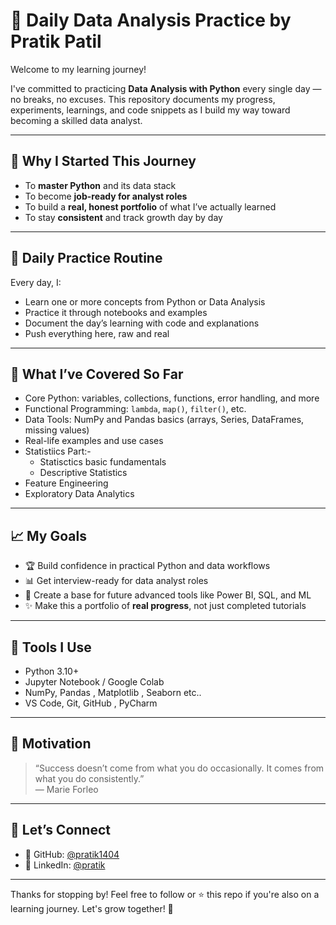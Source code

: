 # 📘 Daily Data Analysis Practice by Pratik Patil

Welcome to my learning journey!

I've committed to practicing **Data Analysis with Python** every single day — no breaks, no excuses. This repository documents my progress, experiments, learnings, and code snippets as I build my way toward becoming a skilled data analyst.

---

## 🚀 Why I Started This Journey

- To **master Python** and its data stack
- To become **job-ready for analyst roles** 
- To build a **real, honest portfolio** of what I’ve actually learned
- To stay **consistent** and track growth day by day

---

## 📅 Daily Practice Routine

Every day, I:
- Learn one or more concepts from Python or Data Analysis
- Practice it through notebooks and examples
- Document the day’s learning with code and explanations
- Push everything here, raw and real


---

## 🧠 What I’ve Covered So Far

- Core Python: variables, collections, functions, error handling, and more
- Functional Programming: `lambda`, `map()`, `filter()`, etc.
- Data Tools: NumPy and Pandas basics (arrays, Series, DataFrames, missing values)
- Real-life examples and use cases
- Statistiics Part:-
  * Statisctics basic fundamentals
  * Descriptive Statistics
- Feature Engineering
- Exploratory Data Analytics  
---

## 📈 My Goals

- 🏆 Build confidence in practical Python and data workflows
- 📊 Get interview-ready for data analyst roles
- 🧾 Create a base for future advanced tools like Power BI, SQL, and ML
- ✨ Make this a portfolio of **real progress**, not just completed tutorials

---

## 💼 Tools I Use

- Python 3.10+
- Jupyter Notebook / Google Colab 
- NumPy, Pandas , Matplotlib , Seaborn etc.. 
- VS Code, Git, GitHub , PyCharm 

---

## 📣 Motivation

> “Success doesn’t come from what you do occasionally. It comes from what you do consistently.”  
> — Marie Forleo

---

## 🤝 Let’s Connect

- 🔗 GitHub: [@pratik1404](https://github.com/pratik1404)
- 🔗 LinkedIn: [@pratik](https://www.linkedin.com/in/patilpratikmanohar/)

---

Thanks for stopping by! Feel free to follow or ⭐ this repo if you're also on a learning journey. Let's grow together! 💪
